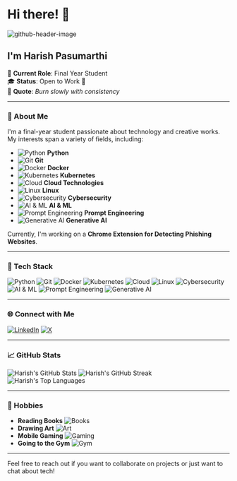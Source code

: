 # Hi there! 👋
![github-header-image](https://github.com/user-attachments/assets/8d8250ab-58f0-4bff-849e-9710685624c9)


## I'm Harish Pasumarthi

🔭 **Current Role**: Final Year Student  
🎓 **Status**: Open to Work 🤖  
🌟 **Quote**: *Burn slowly with consistency*

---

### 🌟 About Me

I'm a final-year student passionate about technology and creative works. My interests span a variety of fields, including:

- ![Python](https://img.shields.io/badge/-Python-3776AB?style=flat&logo=python&logoColor=white) **Python**
- ![Git](https://img.shields.io/badge/-Git-F05032?style=flat&logo=git&logoColor=white) **Git**
- ![Docker](https://img.shields.io/badge/-Docker-2496ED?style=flat&logo=docker&logoColor=white) **Docker**
- ![Kubernetes](https://img.shields.io/badge/-Kubernetes-326CE5?style=flat&logo=kubernetes&logoColor=white) **Kubernetes**
- ![Cloud](https://img.shields.io/badge/-Cloud-00A8E1?style=flat&logo=cloud&logoColor=white) **Cloud Technologies**
- ![Linux](https://img.shields.io/badge/-Linux-FCC624?style=flat&logo=linux&logoColor=black) **Linux**
- ![Cybersecurity](https://img.shields.io/badge/-Cybersecurity-FF6F00?style=flat&logo=security&logoColor=white) **Cybersecurity**
- ![AI & ML](https://img.shields.io/badge/-AI%20%26%20ML-FF5722?style=flat&logo=ai&logoColor=white) **AI & ML**
- ![Prompt Engineering](https://img.shields.io/badge/-Prompt%20Engineering-FF4081?style=flat&logo=engineering&logoColor=white) **Prompt Engineering**
- ![Generative AI](https://img.shields.io/badge/-Generative%20AI-9C27B0?style=flat&logo=ai&logoColor=white) **Generative AI**

Currently, I'm working on a **Chrome Extension for Detecting Phishing Websites**.

---

### 🚀 Tech Stack

![Python](https://img.shields.io/badge/Python-3776AB?style=flat&logo=python&logoColor=white)
![Git](https://img.shields.io/badge/Git-F05032?style=flat&logo=git&logoColor=white)
![Docker](https://img.shields.io/badge/Docker-2496ED?style=flat&logo=docker&logoColor=white)
![Kubernetes](https://img.shields.io/badge/Kubernetes-326CE5?style=flat&logo=kubernetes&logoColor=white)
![Cloud](https://img.shields.io/badge/Cloud-00A8E1?style=flat&logo=cloud&logoColor=white)
![Linux](https://img.shields.io/badge/Linux-FCC624?style=flat&logo=linux&logoColor=black)
![Cybersecurity](https://img.shields.io/badge/Cybersecurity-FF6F00?style=flat&logo=security&logoColor=white)
![AI & ML](https://img.shields.io/badge/AI%20%26%20ML-FF5722?style=flat&logo=ai&logoColor=white)
![Prompt Engineering](https://img.shields.io/badge/Prompt%20Engineering-FF4081?style=flat&logo=engineering&logoColor=white)
![Generative AI](https://img.shields.io/badge/Generative%20AI-9C27B0?style=flat&logo=ai&logoColor=white)

---

### 🌐 Connect with Me

[![LinkedIn](https://img.shields.io/badge/LinkedIn-0077B5?style=flat&logo=linkedin&logoColor=white)](https://www.linkedin.com/in/harish-pasumarthi/)
[![X](https://img.shields.io/badge/X-1DA1F2?style=flat&logo=x&logoColor=white)](https://x.com/harishcode33)

---

### 📈 GitHub Stats

![Harish's GitHub Stats](https://github-readme-stats.vercel.app/api?username=Harish-Pasumarthi&show_icons=true&hide_title=true&hide=prs&count_private=true&theme=radical)
![Harish's GitHub Streak](https://github-readme-streak-stats.herokuapp.com/?user=Harish-Pasumarthi&theme=radical)
![Harish's Top Languages](https://github-readme-stats.vercel.app/api/top-langs/?username=Harish-Pasumarthi&layout=compact&theme=radical)

---

### 🎨 Hobbies

- **Reading Books** ![Books](https://img.shields.io/badge/Books-FFD700?style=flat&logo=book&logoColor=white)
- **Drawing Art** ![Art](https://img.shields.io/badge/Art-FF69B4?style=flat&logo=paint-brush&logoColor=white)
- **Mobile Gaming** ![Gaming](https://img.shields.io/badge/Gaming-00FF00?style=flat&logo=gamepad&logoColor=white)
- **Going to the Gym** ![Gym](https://img.shields.io/badge/Gym-FF4500?style=flat&logo=dumbbell&logoColor=white)

---

Feel free to reach out if you want to collaborate on projects or just want to chat about tech!
